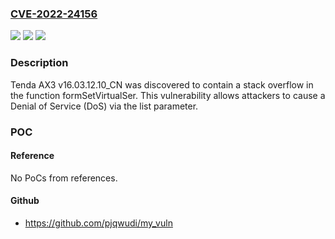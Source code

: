 ### [CVE-2022-24156](https://cve.mitre.org/cgi-bin/cvename.cgi?name=CVE-2022-24156)
![](https://img.shields.io/static/v1?label=Product&message=n%2Fa&color=blue)
![](https://img.shields.io/static/v1?label=Version&message=n%2Fa&color=blue)
![](https://img.shields.io/static/v1?label=Vulnerability&message=n%2Fa&color=brighgreen)

### Description

Tenda AX3 v16.03.12.10_CN was discovered to contain a stack overflow in the function formSetVirtualSer. This vulnerability allows attackers to cause a Denial of Service (DoS) via the list parameter.

### POC

#### Reference
No PoCs from references.

#### Github
- https://github.com/pjqwudi/my_vuln

